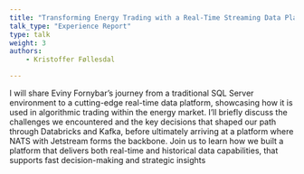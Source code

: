 ```yaml
---
title: "Transforming Energy Trading with a Real-Time Streaming Data Platform"
talk_type: "Experience Report"
type: talk
weight: 3
authors:
    - Kristoffer Føllesdal

---
```

I will share Eviny Fornybar’s journey from a traditional SQL Server environment to a cutting-edge real-time data platform, showcasing how it is used in algorithmic trading within the energy market. I’ll briefly discuss the challenges we encountered and the key decisions that shaped our path through Databricks and Kafka, before ultimately arriving at a platform where NATS with Jetstream forms the backbone. Join us to learn how we built a platform that delivers both real-time and historical data capabilities, that supports fast decision-making and strategic insights
